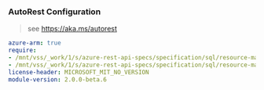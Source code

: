 ### AutoRest Configuration

> see https://aka.ms/autorest

``` yaml
azure-arm: true
require:
- /mnt/vss/_work/1/s/azure-rest-api-specs/specification/sql/resource-manager/readme.md
- /mnt/vss/_work/1/s/azure-rest-api-specs/specification/sql/resource-manager/readme.go.md
license-header: MICROSOFT_MIT_NO_VERSION
module-version: 2.0.0-beta.6
```